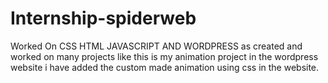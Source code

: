 # Internship-spiderweb
Worked On CSS HTML JAVASCRIPT AND WORDPRESS as created and worked on many projects like this is my animation project in the wordpress website i have added the custom made animation using css in the website.

